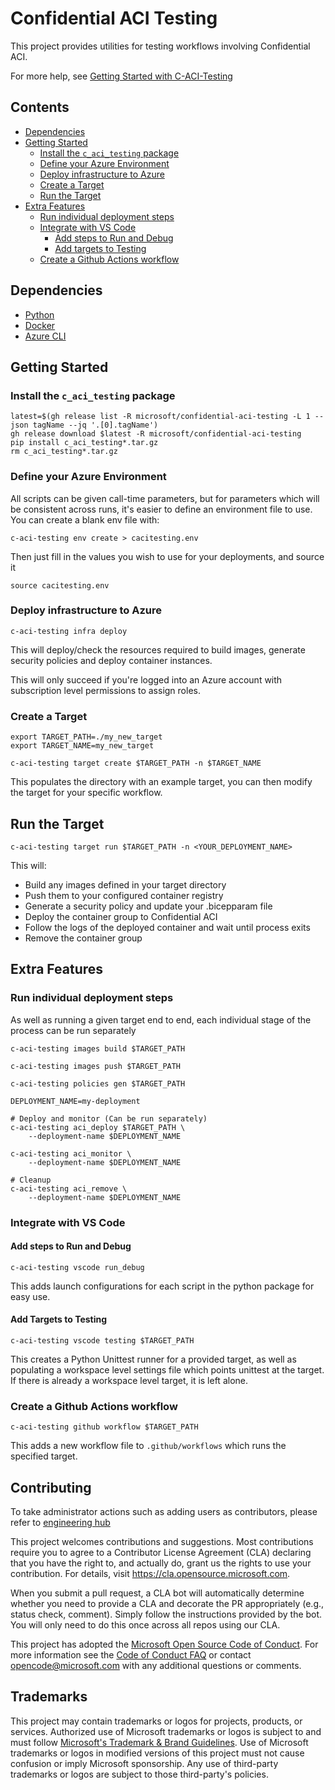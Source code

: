# Confidential ACI Testing

This project provides utilities for testing workflows involving Confidential ACI.

For more help, see [Getting Started with C-ACI-Testing](https://youtu.be/C0Svgx8Tiiw)

## Contents

- [Dependencies](#dependencies)
- [Getting Started](#getting-started)
    - [Install the `c_aci_testing` package](#install-the-c_aci_testing-package)
    - [Define your Azure Environment](#define-your-azure-environment)
    - [Deploy infrastructure to Azure](#deploy-infrastructure-to-azure)
    - [Create a Target](#create-a-target)
    - [Run the Target](#run-the-target)
- [Extra Features](#extra-features)
    - [Run individual deployment steps](#run-individual-deployment-steps)
    - [Integrate with VS Code](#integrate-with-vs-code)
        - [Add steps to Run and Debug](#add-steps-to-run-and-debug)
        - [Add targets to Testing](#add-targets-to-testing)
    - [Create a Github Actions workflow](#create-a-github-actions-workflow)


## Dependencies

- [Python](https://www.python.org)
- [Docker](https://docs.docker.com/get-docker/)
- [Azure CLI](https://learn.microsoft.com/en-us/cli/azure/install-azure-cli)

## Getting Started

### Install the `c_aci_testing` package

```
latest=$(gh release list -R microsoft/confidential-aci-testing -L 1 --json tagName --jq '.[0].tagName')
gh release download $latest -R microsoft/confidential-aci-testing
pip install c_aci_testing*.tar.gz
rm c_aci_testing*.tar.gz
```

### Define your Azure Environment

All scripts can be given call-time parameters, but for parameters which will be consistent across runs, it's easier to define an environment file to use. You can create a blank env file with:

```
c-aci-testing env create > cacitesting.env
```

Then just fill in the values you wish to use for your deployments, and source it

```
source cacitesting.env
```

### Deploy infrastructure to Azure
```
c-aci-testing infra deploy
```

This will deploy/check the resources required to build images, generate security policies and deploy container instances.

This will only succeed if you're logged into an Azure account with subscription level permissions to assign roles.

### Create a Target
```
export TARGET_PATH=./my_new_target
export TARGET_NAME=my_new_target
```
```
c-aci-testing target create $TARGET_PATH -n $TARGET_NAME
```

This populates the directory with an example target, you can then modify the target for your specific workflow.

## Run the Target

```
c-aci-testing target run $TARGET_PATH -n <YOUR_DEPLOYMENT_NAME>
```
This will:
- Build any images defined in your target directory
- Push them to your configured container registry
- Generate a security policy and update your .bicepparam file
- Deploy the container group to Confidential ACI
- Follow the logs of the deployed container and wait until process exits
- Remove the container group

## Extra Features

### Run individual deployment steps

As well as running a given target end to end, each individual stage of the process can be run separately

```
c-aci-testing images build $TARGET_PATH
```

```
c-aci-testing images push $TARGET_PATH
```

```
c-aci-testing policies gen $TARGET_PATH
```

```
DEPLOYMENT_NAME=my-deployment
```

```
# Deploy and monitor (Can be run separately)
c-aci-testing aci_deploy $TARGET_PATH \
    --deployment-name $DEPLOYMENT_NAME

c-aci-testing aci_monitor \
    --deployment-name $DEPLOYMENT_NAME

# Cleanup
c-aci-testing aci_remove \
    --deployment-name $DEPLOYMENT_NAME
```

### Integrate with VS Code
#### Add steps to Run and Debug

```
c-aci-testing vscode run_debug
```

This adds launch configurations for each script in the python package for easy use.

#### Add Targets to Testing

```
c-aci-testing vscode testing $TARGET_PATH
```

This creates a Python Unittest runner for a provided target, as well as populating a workspace level settings file which points unittest at the target. If there is already a workspace level target, it is left alone.

### Create a Github Actions workflow

```
c-aci-testing github workflow $TARGET_PATH
```

This adds a new workflow file to `.github/workflows` which runs the specified target.

## Contributing

To take administrator actions such as adding users as contributors, please refer to [engineering hub](https://eng.ms/docs/initiatives/open-source-at-microsoft/github/opensource/repos/jit)

This project welcomes contributions and suggestions.  Most contributions require you to agree to a
Contributor License Agreement (CLA) declaring that you have the right to, and actually do, grant us
the rights to use your contribution. For details, visit https://cla.opensource.microsoft.com.

When you submit a pull request, a CLA bot will automatically determine whether you need to provide
a CLA and decorate the PR appropriately (e.g., status check, comment). Simply follow the instructions
provided by the bot. You will only need to do this once across all repos using our CLA.

This project has adopted the [Microsoft Open Source Code of Conduct](https://opensource.microsoft.com/codeofconduct/).
For more information see the [Code of Conduct FAQ](https://opensource.microsoft.com/codeofconduct/faq/) or
contact [opencode@microsoft.com](mailto:opencode@microsoft.com) with any additional questions or comments.

## Trademarks

This project may contain trademarks or logos for projects, products, or services. Authorized use of Microsoft
trademarks or logos is subject to and must follow
[Microsoft's Trademark & Brand Guidelines](https://www.microsoft.com/en-us/legal/intellectualproperty/trademarks/usage/general).
Use of Microsoft trademarks or logos in modified versions of this project must not cause confusion or imply Microsoft sponsorship.
Any use of third-party trademarks or logos are subject to those third-party's policies.
